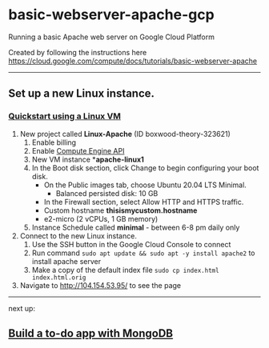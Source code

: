 # basic-webserver-apache-gcp
Running a basic Apache web server on Google Cloud Platform

Created by following the instructions here https://cloud.google.com/compute/docs/tutorials/basic-webserver-apache

----

## Set up a new Linux instance.
### [Quickstart using a Linux VM](https://cloud.google.com/compute/docs/quickstart-linux)
  1. New project called **Linux-Apache** (ID boxwood-theory-323621)
      1. Enable billing
      1. Enable [Compute Engine API](https://console.cloud.google.com/apis/library/compute.googleapis.com?project=linux-apache-323621&folder=&organizationId=)
      1. New VM instance ***apache-linux1**
      1. In the Boot disk section, click Change to begin configuring your boot disk.
          - On the Public images tab, choose Ubuntu 20.04 LTS Minimal.
            - Balanced persisted disk: 10 GB
          - In the Firewall section, select Allow HTTP and HTTPS traffic.
          - Custom hostname **thisismycustom.hostname**
          - e2-micro (2 vCPUs, 1 GB memory)
      1. Instance Schedule called **minimal** - between 6-8 pm daily only
  1. Connect to the new Linux instance.
      1. Use the SSH button in the Google Cloud Console to connect
      2. Run command `sudo apt update && sudo apt -y install apache2` to install apache server
      3. Make a copy of the default index file `sudo cp index.html index.html.orig`
  1. Navigate to http://104.154.53.95/ to see the page

----
next up:
## [Build a to-do app with MongoDB](https://console.cloud.google.com/getting-started?walkthrough_tutorial_id=compute_quickstart)
